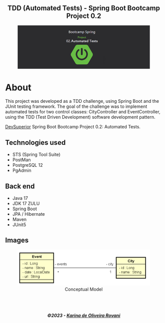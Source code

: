 <h2 align="center">
   TDD (Automated Tests) - Spring Boot Bootcamp Project 0.2
</h2>

<figure>
<div align="center">
  <img src=".github/img/TDD About.PNG"  alt="Layouts">
</div>
</figure>


# About
This project was developed as a TDD challenge, using Spring Boot and the JUnit testing framework. The goal of the challenge was to implement automated tests for two control classes: CityController and EventController, using the TDD (Test Driven Development) software development pattern.

[DevSuperior](https://devsuperior.com.br/) Spring Boot Bootcamp Project 0.2: Automated Tests. 


## Technologies used
- STS (Spring Tool Suite)
- PostMan
- PostgreSQL 12
- PgAdmin

## Back end
- Java 17 
- JDK 17 ZULU
- Spring Boot
- JPA / Hibernate
- Maven
- JUnit5


## Images
<figure>
<div align="center">
  <img src=".github/img/conceptualModel.png"  alt="Conceptual Model">
   <br>
  <figcaption>Conceptual Model</figcaption>
</div>
</figure>
<br>
<br>


<h5 align="center">
  &copy;2023 - <a href="https://github.com/KarinaRovani/">Karina de Oliveira Rovani</a>
</h5>


